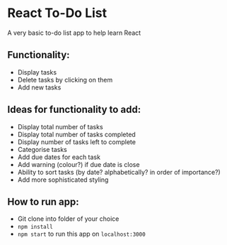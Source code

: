 # React To-Do List

A very basic to-do list app to help learn React

## Functionality:

- Display tasks
- Delete tasks by clicking on them
- Add new tasks

## Ideas for functionality to add:

- Display total number of tasks
- Display total number of tasks completed
- Display number of tasks left to complete
- Categorise tasks
- Add due dates for each task
- Add warning (colour?) if due date is close
- Ability to sort tasks (by date? alphabetically? in order of importance?)
- Add more sophisticated styling

## How to run app:

- Git clone into folder of your choice
- `npm install`
- `npm start` to run this app on `localhost:3000`
